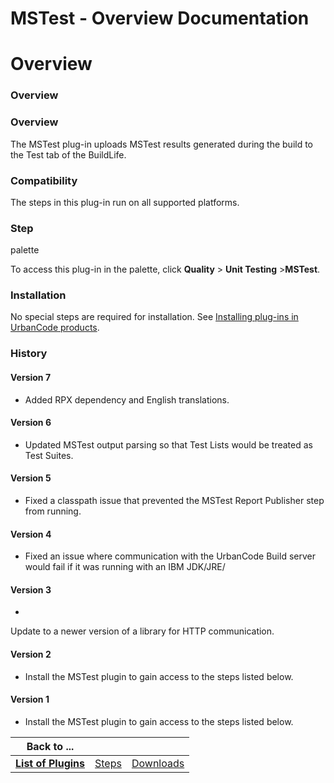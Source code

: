 
MSTest - Overview Documentation
===============================

# Overview




### Overview




 


### Overview


The MSTest plug-in uploads MSTest results generated during the build to the Test 
tab of the BuildLife.


### Compatibility


The steps in this plug-in run on all supported platforms.



### Step 
palette


To access this plug-in in the palette, click **Quality** > **Unit Testing** >**MSTest**.


### Installation



No special steps are required for installation. See [Installing plug-ins in UrbanCode 
products](https://www.urbancode.com/resource/installing-plug-ins-in-urbancode-products/ "Installing plug-ins in 
UrbanCode products").


### History


#### Version 7


* Added RPX dependency and English translations.


#### Version 6



* Updated MSTest output parsing so that Test Lists would be treated as Test Suites.


#### Version 5


* Fixed a 
classpath issue that prevented the MSTest Report Publisher step from running.


#### Version 4


* Fixed an issue where 
communication with the UrbanCode Build server would fail if it was running with an IBM JDK/JRE/


#### Version 3


* 
Update to a newer version of a library for HTTP communication.


#### Version 2


* Install the MSTest plugin to gain 
access to the steps listed below.


#### Version 1


* Install the MSTest plugin to gain access to the steps listed 
below.


|Back to ...|||
| :---: | :---: | :---: |
|[**List of Plugins**](../../index.md)|[Steps](./steps.md)|[Downloads](./downloads.md)|
